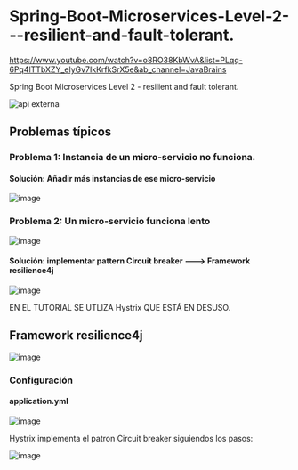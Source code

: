 # Spring-Boot-Microservices-Level-2---resilient-and-fault-tolerant.

https://www.youtube.com/watch?v=o8RO38KbWvA&list=PLqq-6Pq4lTTbXZY_elyGv7IkKrfkSrX5e&ab_channel=JavaBrains

Spring Boot Microservices Level 2 - resilient and fault tolerant.


![api externa](https://user-images.githubusercontent.com/52107919/187950397-c35f37fb-841f-4b0f-a723-8027d5ff59a9.png)

## Problemas típicos

### Problema 1: Instancia de un micro-servicio no funciona.

#### Solución: Añadir más instancias de ese micro-servicio

![image](https://user-images.githubusercontent.com/52107919/188092930-875184b7-2163-413a-ba56-cca16a1540bb.png)


### Problema 2: Un micro-servicio funciona lento

![image](https://user-images.githubusercontent.com/52107919/188094019-adfd21b8-0f58-4512-98fd-fdad0215685f.png)

#### Solución: implementar pattern Circuit breaker ---> Framework resilience4j


![image](https://user-images.githubusercontent.com/52107919/188104199-8c5dca76-7b72-4f86-bdba-8a18e4523aa8.png)

EN EL TUTORIAL SE UTLIZA Hystrix QUE ESTÁ EN DESUSO.

## Framework resilience4j

![image](https://user-images.githubusercontent.com/52107919/188126774-f0bae312-35e5-49bb-b87f-bc77d9f663d0.png)

### Configuración

#### application.yml
![image](https://user-images.githubusercontent.com/52107919/188126224-a6edca76-aecb-4ac9-879a-3b2bc2be4cae.png)


Hystrix implementa el patron Circuit breaker siguiendos los pasos:

![image](https://user-images.githubusercontent.com/52107919/188109253-9ebfcee7-e8a7-4486-a8c2-935ba74e0fb2.png)




